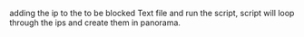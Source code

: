 adding the ip to the to be blocked Text file and run the script, 
script will loop through the ips and create them in panorama. 
